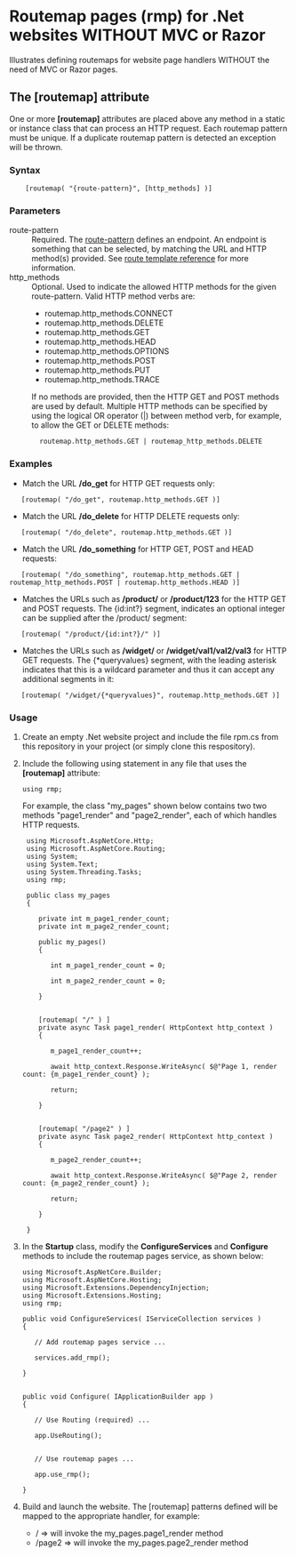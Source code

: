 # Routemap pages (rmp) for .Net websites WITHOUT MVC or Razor

Illustrates defining routemaps for website page handlers
WITHOUT the need of MVC or Razor pages.

## The [routemap] attribute

One or more **[routemap]** attributes are placed above any method in 
a static or instance class that can process an HTTP request.  Each
routemap pattern must be unique.  If a duplicate routemap pattern is
detected an exception will be thrown.

### Syntax

```
    [routemap( "{route-pattern}", [http_methods] )]
```

### Parameters

<dl>
    <dt>route-pattern</dt>
  <dd>Required. The <a href="https://docs.microsoft.com/en-us/aspnet/core/fundamentals/routing?view=aspnetcore-5.0" target="_blank">route-pattern</a> 
      defines an endpoint.  An endpoint is something that can be selected, by matching the URL and HTTP method(s) provided.  
      See <a href="https://docs.microsoft.com/en-us/aspnet/core/fundamentals/routing?view=aspnetcore-5.0#route-template-reference" target="_blank">route template reference</a> for more information.
      
  </dd>
  <dt>http_methods</dt>
  <dd>
      Optional.  Used to indicate the allowed HTTP methods for the given route-pattern.  
      Valid HTTP method verbs are:
      <ul>
          <li>routemap.http_methods.CONNECT</li>
          <li>routemap.http_methods.DELETE</li>
          <li>routemap.http_methods.GET</li>
          <li>routemap.http_methods.HEAD</li>
          <li>routemap.http_methods.OPTIONS</li>
          <li>routemap.http_methods.POST</li>
          <li>routemap.http_methods.PUT</li>
          <li>routemap.http_methods.TRACE</li>
      </ul>
      If no methods are provided, then the HTTP GET and POST methods are used by default.  
      Multiple HTTP methods can be specified by using the logical OR operator (|) between
      method verb, for example, to allow the GET or DELETE methods:
      
      routemap.http_methods.GET | routemap_http_methods.DELETE  
  </dd>
</dl>

### Examples

- Match the URL **/do_get** for HTTP GET requests only:
        
```
   [routemap( "/do_get", routemap.http_methods.GET )]
```
        
- Match the URL **/do_delete** for HTTP DELETE requests only:

```
   [routemap( "/do_delete", routemap.http_methods.GET )]
```

- Match the URL **/do_something** for HTTP GET, POST and HEAD requests:

```
   [routemap( "/do_something", routemap.http_methods.GET | routemap_http_methods.POST | routemap.http_methods.HEAD )]
```

- Matches the URLs such as **/product/** or **/product/123** for the HTTP GET and POST requests.  The {id:int?} segment, indicates an optional integer can be supplied after the /product/ segment:

```
   [routemap( "/product/{id:int?}/" )]
```
   
- Matches the URLs such as **/widget/** or **/widget/val1/val2/val3** for HTTP GET requests. The {*queryvalues} segment, with the leading asterisk indicates that this is a wildcard parameter and thus it can accept any additional segments in it:

```
   [routemap( "/widget/{*queryvalues}", routemap.http_methods.GET )]
```  
   

### Usage

1. Create an empty .Net website project and include the file rpm.cs from this repository in your project (or simply
 clone this respository).
 
2. Include the following using statement in any file that uses the **[routemap]** attribute:

    ```
    using rmp;
    ```
    
   For example, the class "my_pages" shown below contains two two methods "page1_render" and "page2_render", each
   of which handles HTTP requests.

   ```
    using Microsoft.AspNetCore.Http;
    using Microsoft.AspNetCore.Routing;
    using System;
    using System.Text;
    using System.Threading.Tasks;
    using rmp;

    public class my_pages
    {
      
       private int m_page1_render_count;
       private int m_page2_render_count;

       public my_pages()
       {

          int m_page1_render_count = 0;

          int m_page2_render_count = 0;

       }


       [routemap( "/" ) ]
       private async Task page1_render( HttpContext http_context )
       {

          m_page1_render_count++;

          await http_context.Response.WriteAsync( $@"Page 1, render count: {m_page1_render_count} );

          return;

       }


       [routemap( "/page2" ) ]
       private async Task page2_render( HttpContext http_context )
       {

          m_page2_render_count++;

          await http_context.Response.WriteAsync( $@"Page 2, render count: {m_page2_render_count} );

          return;

       }

    }
   ```

3. In the **Startup** class, modify the **ConfigureServices** and **Configure** methods to 
   include the routemap pages service, as shown below:

    ```
    using Microsoft.AspNetCore.Builder;
    using Microsoft.AspNetCore.Hosting;
    using Microsoft.Extensions.DependencyInjection;
    using Microsoft.Extensions.Hosting;
    using rmp;

    public void ConfigureServices( IServiceCollection services )
    {

       // Add routemap pages service ...

       services.add_rmp();

    }
    
    
    public void Configure( IApplicationBuilder app )
    {

       // Use Routing (required) ...

       app.UseRouting();


       // Use routemap pages ...

       app.use_rmp();

    }

    ```

4. Build and launch the website.  The [routemap] patterns defined will be mapped to the appropriate handler, for 
   example:
   - / => will invoke the my_pages.page1_render method</li>
   - /page2 => will invoke the my_pages.page2_render method</li>
